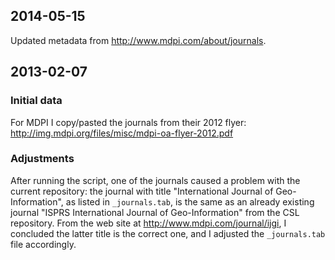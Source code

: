 ## 2014-05-15

Updated metadata from http://www.mdpi.com/about/journals.

## 2013-02-07

### Initial data

For MDPI I copy/pasted the journals from their 2012 flyer:
http://img.mdpi.org/files/misc/mdpi-oa-flyer-2012.pdf

### Adjustments

After running the script, one of the journals caused a problem with the current repository: the journal with title "International Journal of Geo-Information", as listed in `_journals.tab`, is the same as an already existing journal "ISPRS International Journal of Geo-Information" from the CSL repository. From the web site at http://www.mdpi.com/journal/ijgi, I concluded the latter title is the correct one, and I adjusted the `_journals.tab` file accordingly.
